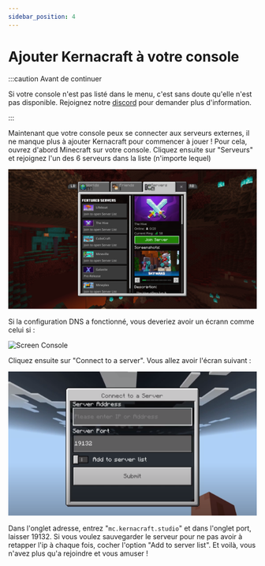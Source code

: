 ```yaml
---
sidebar_position: 4
---
```


# Ajouter Kernacraft à votre console

:::caution Avant de continuer

Si votre console n'est pas listé dans le menu, c'est sans doute qu'elle n'est pas disponible. Rejoignez notre [discord](https://dsc.gg/kernacraft) pour demander plus d'information.

:::

Maintenant que votre console peux se connecter aux serveurs externes, il ne manque plus à ajouter Kernacraft pour commencer à jouer !
Pour cela, ouvrez d'abord Minecraft sur votre console. Cliquez ensuite sur "Serveurs" et rejoignez l'un des 6 serveurs dans la liste (n'importe lequel)

![Screen Console](/img/screen/console1.png)

Si la configuration DNS a fonctionné, vous deveriez avoir un écrann comme celui si :

![Screen Console](/img/screen/consone2.png)

Cliquez ensuite sur "Connect to a server". Vous allez avoir l'écran suivant :

![Screen Console](/img/screen/console3.png)

Dans l'onglet adresse, entrez "`mc.kernacraft.studio`" et dans l'onglet port, laisser 19132. Si vous voulez sauvegarder le serveur pour ne pas avoir à retapper l'ip à chaque fois, cocher l'option "Add to server list". Et voilà, vous n'avez plus qu'a rejoindre et vous amuser !
